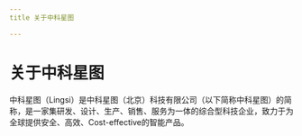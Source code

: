 ```yaml
---
title 关于中科星图

---
```


# 关于中科星图
中科星图（Lingsi）是中科星图（北京）科技有限公司（以下简称中科星图）的简称，是一家集研发、设计、生产、销售、服务为一体的综合型科技企业，致力于为全球提供安全、高效、Cost-effective的智能产品。
